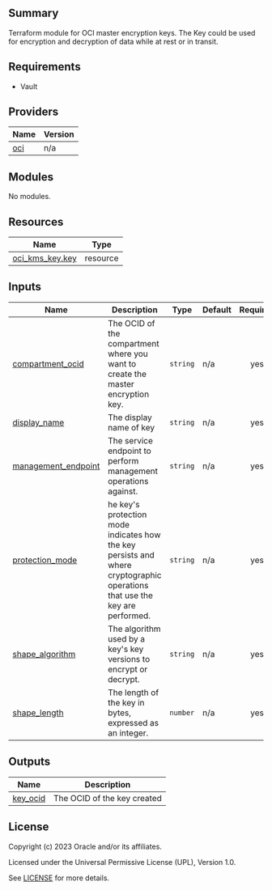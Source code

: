 ## Summary
Terraform module for OCI master encryption keys.
The Key could be used for encryption and decryption of data while at rest or in transit.

## Requirements

* Vault

## Providers

| Name | Version |
|------|---------|
| <a name="provider_oci"></a> [oci](#provider\_oci) | n/a |

## Modules

No modules.

## Resources

| Name | Type |
|------|------|
| [oci_kms_key.key](https://registry.terraform.io/providers/oracle/oci/latest/docs/resources/kms_key) | resource |

## Inputs

| Name | Description | Type | Default | Required |
|------|-------------|------|---------|:--------:|
| <a name="input_compartment_ocid"></a> [compartment\_ocid](#input\_compartment\_ocid) | The OCID of the compartment where you want to create the master encryption key. | `string` | n/a | yes |
| <a name="input_display_name"></a> [display\_name](#input\_display\_name) | The display name of key | `string` | n/a | yes |
| <a name="input_management_endpoint"></a> [management\_endpoint](#input\_management\_endpoint) | The service endpoint to perform management operations against. | `string` | n/a | yes |
| <a name="input_protection_mode"></a> [protection\_mode](#input\_protection\_mode) | he key's protection mode indicates how the key persists and where cryptographic operations that use the key are performed. | `string` | n/a | yes |
| <a name="input_shape_algorithm"></a> [shape\_algorithm](#input\_shape\_algorithm) | The algorithm used by a key's key versions to encrypt or decrypt. | `string` | n/a | yes |
| <a name="input_shape_length"></a> [shape\_length](#input\_shape\_length) | The length of the key in bytes, expressed as an integer. | `number` | n/a | yes |

## Outputs

| Name | Description |
|------|-------------|
| <a name="output_key_ocid"></a> [key\_ocid](#output\_key\_ocid) | The OCID of the key created |

## License

Copyright (c) 2023 Oracle and/or its affiliates.

Licensed under the Universal Permissive License (UPL), Version 1.0.

See [LICENSE](../../license.txt) for more details.
